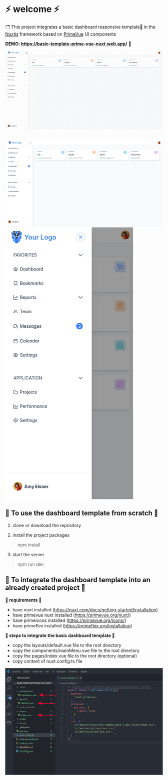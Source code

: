 # ⚡ welcome ⚡

🗂 This project integrates a basic dashboard responsive template📱 in the [Nuxtjs](https://nuxt.com/) framework based on [PrimeVue](https://primevue.org/) UI components 


**DEMO: https://basic-template-prime-vue-nuxt.web.app/** 🚀

![dashboard](https://raw.githubusercontent.com/emmendoza2794/basic-template-prime-vue-nuxt/main/images/dashboard.gif)
![dashboard](https://raw.githubusercontent.com/emmendoza2794/basic-template-prime-vue-nuxt/main/images/dashboard.png)
![responsive menu](https://raw.githubusercontent.com/emmendoza2794/basic-template-prime-vue-nuxt/main/images/menu-responsive.png)

## 🚧 To use the dashboard template from scratch 🚧

 1. clone or download the repository

 2. install the project packages
> npm install

 3. start the server
> npm run dev


## 🚧 To integrate the dashboard template into an already created project 🚧

**🚨 requirements 🚨**

- have nuxt installed (https://nuxt.com/docs/getting-started/installation)
- have primevue nuxt installed (https://primevue.org/nuxt/)
- have primeicons installed (https://primevue.org/icons/)
- have primeflex installed (https://primeflex.org/installation)


**📝 steps to integrate the basic dashboard template 📝**

- copy the layouts/default.vue file to the root directory
- copy the components/mainMenu.vue file to the root directory
- copy the pages/index.vue file to the root directory (optional)
- copy content of nuxt.config.ts file

![nuxt config](https://raw.githubusercontent.com/emmendoza2794/basic-template-prime-vue-nuxt/main/images/nuxt-config.png)